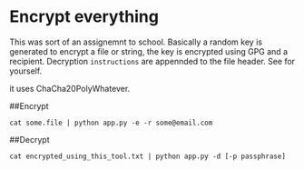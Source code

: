 # Encrypt everything

This was sort of an assignemnt to school. Basically a random key is generated to encrypt a file or string, the key is encrypted using GPG and a recipient.
Decryption `instructions` are appennded to the file header. See for yourself.

it uses ChaCha20PolyWhatever.

##Encrypt
```
cat some.file | python app.py -e -r some@email.com
```

##Decrypt
```
cat encrypted_using_this_tool.txt | python app.py -d [-p passphrase] 
```
